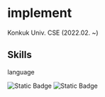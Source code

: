 <h1>implement</h1>
<p>Konkuk Univ. CSE (2022.02. ~)</p>
<h2>Skills</h2>
<p>language</p>
<img alt="Static Badge" src="https://img.shields.io/badge/python-3776AB?logo=python&logoColor=f5f5f5">
<img alt="Static Badge" src="https://img.shields.io/badge/java-f80000%3Flogo%3Doracle%26logoColor%3Df5f5f5">


